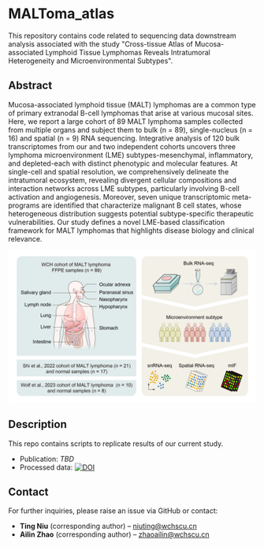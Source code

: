 # MALToma_atlas
This repository contains code related to sequencing data downstream analysis associated with the study "Cross-tissue Atlas of Mucosa-associated Lymphoid Tissue Lymphomas Reveals Intratumoral Heterogeneity and Microenvironmental Subtypes".

## Abstract
Mucosa-associated lymphoid tissue (MALT) lymphomas are a common type of primary extranodal B-cell lymphomas that arise at various mucosal sites. Here, we report a large cohort of 89 MALT lymphoma samples collected from multiple organs and subject them to bulk (n = 89), single-nucleus (n = 16) and spatial (n = 9) RNA sequencing. Integrative analysis of 120 bulk transcriptomes from our and two independent cohorts uncovers three lymphoma microenvironment (LME) subtypes-mesenchymal, inflammatory, and depleted-each with distinct phenotypic and molecular features. At single-cell and spatial resolution, we comprehensively delineate the intratumoral ecosystem, revealing divergent cellular compositions and interaction networks across LME subtypes, particularly involving B-cell activation and angiogenesis. Moreover, seven unique transcriptomic meta-programs are identified that characterize malignant B cell states, whose heterogeneous distribution suggests potential subtype-specific therapeutic vulnerabilities. Our study defines a novel LME-based classification framework for MALT lymphomas that highlights disease biology and clinical relevance.

![Graphical Abstract](/images/Graphical_Abstract.png)

## Description
This repo contains scripts to replicate results of our current study.
- Publication: *TBD*
- Processed data: [![DOI](https://zenodo.org/badge/DOI/10.5281/zenodo.17185611.svg)](https://doi.org/10.5281/zenodo.17185611)

## Contact
For further inquiries, please raise an issue via GitHub or contact:
- **Ting Niu** (corresponding author) – niuting@wchscu.cn
- **Ailin Zhao** (corresponding author) – zhaoailin@wchscu.cn

